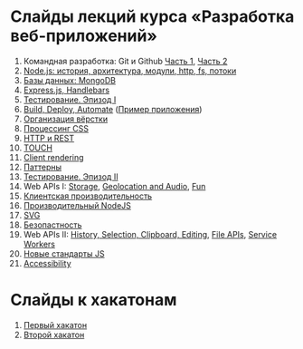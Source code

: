 # Слайды лекций курса «Разработка веб-приложений»

1. Командная разработка: Git и Github [Часть 1](https://urfu-2015.github.io/webdev-slides/1-1-teamwork-git-github), [Часть 2](https://urfu-2015.github.io/webdev-slides/1-2-teamwork-git-github)
2. [Node.js: история, архитектура, модули, http, fs, потоки](https://urfu-2015.github.io/webdev-slides/2-nodejs)
3. [Базы данных: MongoDB](https://urfu-2015.github.io/webdev-slides/3-db)
4. [Express.js, Handlebars](https://urfu-2015.github.io/webdev-slides/4-expressjs)
5. [Тестирование. Эпизод I](https://urfu-2015.github.io/webdev-slides/5-tests/)
6. [Build, Deploy, Automate](https://urfu-2015.github.io/webdev-slides/5-deploy/) ([Пример приложения](https://github.com/urfu-2015/urfu2015-notes))
7. [Организация вёрстки](https://urfu-2015.github.io/webdev-slides/7-bem/)
8. [Процессинг CSS](https://urfu-2015.github.io/webdev-slides/8-preprocessors/)
9. [HTTP и REST](https://urfu-2015.github.io/webdev-slides/9-rest/)
10. [TOUCH](https://urfu-2015.github.io/webdev-slides/10-touch/)
11. [Client rendering](https://urfu-2015.github.io/webdev-slides/11-clientside/)
12. [Паттерны](https://urfu-2015.github.io/webdev-slides/12-patterns/)
13. [Тестирование. Эпизод II](https://urfu-2015.github.io/webdev-slides/13-client-tests/)
15. Web APIs I: [Storage](https://urfu-2015.github.io/webdev-slides/15-1-storage-apis/), [Geolocation and Audio](https://urfu-2015.github.io/webdev-slides/15-2-geolocation-and-audio-apis/), [Fun](https://urfu-2015.github.io/webdev-slides/15-3-fun-apis/)
16. [Клиентская производительность](https://urfu-2015.github.io/webdev-slides/16-dev-tools-and-performance/)
17. [Производительный NodeJS](https://urfu-2015.github.io/webdev-slides/17-pro-nodejs/)
18. [SVG](https://urfu-2015.github.io/webdev-slides/18-svg/)
19. [Безопастность](https://urfu-2015.github.io/webdev-slides/19-security/)
20. Web APIs II: [History, Selection, Clipboard, Editing](https://urfu-2015.github.io/webdev-slides/20-1-history-and-selection-apis/), [File APIs](https://urfu-2015.github.io/webdev-slides/20-2-file-apis/), [Service Workers](https://urfu-2015.github.io/webdev-slides/20-3-service-workers/)
21. [Новые стандарты JS](https://urfu-2015.github.io/webdev-slides/21-new-standarts-js)
22. [Accessibility](https://urfu-2015.github.io/webdev-slides/22-a11y/)

# Слайды к хакатонам
1. [Первый хакатон](https://urfu-2015.github.io/webdev-slides/hackatone-1/)
2. [Второй хакатон](https://urfu-2015.github.io/webdev-slides/hackatone-2/)
